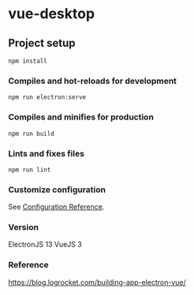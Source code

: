 # vue-desktop

## Project setup
```
npm install
```

### Compiles and hot-reloads for development
```
npm run electron:serve
```

### Compiles and minifies for production
```
npm run build
```

### Lints and fixes files
```
npm run lint
```

### Customize configuration
See [Configuration Reference](https://cli.vuejs.org/config/).


### Version
ElectronJS 13
VueJS 3

### Reference
https://blog.logrocket.com/building-app-electron-vue/